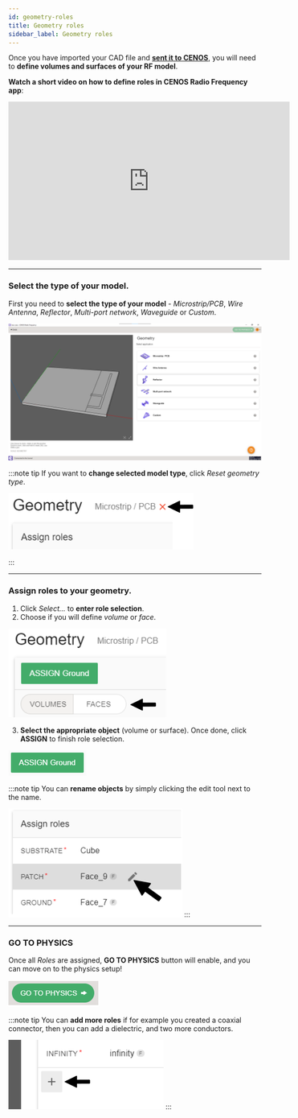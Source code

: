 ```yaml
---
id: geometry-roles
title: Geometry roles
sidebar_label: Geometry roles
---
```


Once you have imported your CAD file and **[sent it to CENOS](geometry-creation#getting-the-geometry-to-cenos)**, you will need to **define volumes and surfaces of your RF model**.

**Watch a short video on how to define roles in CENOS Radio Frequency app**:

<p align="center">

<iframe width="560" height="315" src="https://www.youtube.com/embed/COWEdo17b8I?list=PLtRpbWakrmMf29rhPnm0bxjosBow-nM8q" title="CENOS Antenna Design - Geometry roles" frameborder="0" allow="accelerometer; autoplay; clipboard-write; encrypted-media; gyroscope; picture-in-picture" allowfullscreen></iframe>

</p>

---

### Select the type of your model.

First you need to **select the type of your model** - *Microstrip/PCB*, *Wire Antenna*, *Reflector*, *Multi-port network*, *Waveguide* or *Custom*.

![assets/overview/Untitled27.png](assets/roles/1.png)

:::note tip
If you want to **change selected model type**, click *Reset geometry type*.

<p align="center">

![assets/overview/Untitled27.png](assets/roles/2.png)

</p>
:::

---

### Assign roles to your geometry.

 1. Click *Select...* to **enter role selection**.
 2. Choose if you will define *volume* or *face*.

<p align="center">

![assets/overview/Untitled27.png](assets/roles/3.png)

</p>

 3. **Select the appropriate object** (volume or surface). Once done, click **ASSIGN** to finish role selection.

<p align="center">

![assets/overview/Untitled27.png](assets/roles/4.png)

</p>

:::note tip
You can **rename objects** by simply clicking the edit tool next to the name.

![assets/quickstart/Untitled13.png](assets/quickstart/82.png)
:::

---

### GO TO PHYSICS

Once all *Roles* are assigned, **GO TO PHYSICS** button will enable, and you can move on to the physics setup!

<p align="center">

![assets/overview/Untitled27.png](assets/roles/5.png)

</p>

:::note tip
You can **add more roles** if for example you created a coaxial connector, then you can add a dielectric, and two more conductors.

![assets/overview/Untitled27.png](assets/roles/6.png)
:::
